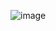 ![image](https://user-images.githubusercontent.com/89778620/224567990-30b01568-db16-4c11-a4d5-1b39ee12f7fb.png)


